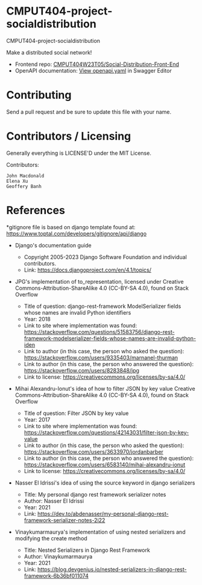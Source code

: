 CMPUT404-project-socialdistribution
===================================

CMPUT404-project-socialdistribution

Make a distributed social network!

* Frontend repo: [CMPUT404W23T05/Social-Distribution-Front-End](https://github.com/CMPUT404W23T05/Social-Distribution-Front-End)
* OpenAPI documentation: [View openapi.yaml](https://editor.swagger.io/?url=https://raw.githubusercontent.com/CMPUT404W23T05/CMPUT404-project-socialdistribution/master/openapi.yaml) in Swagger Editor

Contributing
============

Send a pull request and be sure to update this file with your name.

Contributors / Licensing
========================

Generally everything is LICENSE'D under the MIT License.

Contributors:

    John Macdonald
    Elena Xu
    Geoffery Banh


References
==========
*gitignore file is based on django template found at: https://www.toptal.com/developers/gitignore/api/django

* Django's documentation guide
   * Copyright 2005-2023 Django Software Foundation and individual contributors. 
   * Link: https://docs.djangoproject.com/en/4.1/topics/

* JPG's implementation of to_representation, licensed under 
Creative Commons-Attribution-ShareAlike 4.0 (CC-BY-SA 4.0), found on Stack Overflow 
  * Title of question: django-rest-framework ModelSerializer fields whose names are invalid Python identifiers
  * Year: 2018
  * Link to site where implementation was found: https://stackoverflow.com/questions/51583756/django-rest-framework-modelserializer-fields-whose-names-are-invalid-python-iden
  * Link to author (in this case, the person who asked the question): https://stackoverflow.com/users/9335403/marnanel-thurman
  * Link to author (in this case, the person who answered the question): https://stackoverflow.com/users/8283848/jpg
  * Link to license: https://creativecommons.org/licenses/by-sa/4.0/
  
* Mihai Alexandru-Ionut's idea of how to filter JSON by key value
Creative Commons-Attribution-ShareAlike 4.0 (CC-BY-SA 4.0), found on Stack Overflow 
  * Title of question: Filter JSON by key value
  * Year: 2017
  * Link to site where implementation was found: https://stackoverflow.com/questions/42143031/filter-json-by-key-value
  * Link to author (in this case, the person who asked the question): https://stackoverflow.com/users/3633970/jordanbarber
  * Link to author (in this case, the person who answered the question): https://stackoverflow.com/users/6583140/mihai-alexandru-ionut
  * Link to license: https://creativecommons.org/licenses/by-sa/4.0/
  
  
 * Nasser El Idrissi's idea of using the source keyword in django serializers
    * Title: My personal django rest framework serializer notes
    * Author: Nasser El Idrissi
    * Year: 2021
    * Link: https://dev.to/abdenasser/my-personal-django-rest-framework-serializer-notes-2i22

 * Vinaykumarmaurya's implementation of using nested serializers and modifying the create method
    * Title: Nested Serializers in Django Rest Framework
    * Author: Vinaykumarmaurya
    * Year: 2021
    * Link: https://blog.devgenius.io/nested-serializers-in-django-rest-framework-6b36bf011074

